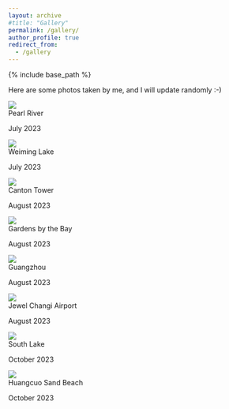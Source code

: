 ```yaml
---
layout: archive
#title: "Gallery"
permalink: /gallery/
author_profile: true
redirect_from:
  - /gallery
---
```


{% include base_path %}

<p>Here are some photos taken by me, and I will update randomly :-) 
</p><link rel="stylesheet" href="../assets/css/stylesheet.css" /><meta name="viewport" content="width=device-width, initial-scale=1.0" />
<div id="wrapper">

<div class="image-container"> <img src="../photos/Pearl River.jpg" /><div class="image-caption"><h1_hover>Pearl River</h1_hover><p>July 2023</p></div></div>

<div class="image-container"> <img src="../photos/Weiming Hu.jpg" /><div class="image-caption"><h1_hover>Weiming Lake</h1_hover><p>July 2023</p></div></div>

<div class="image-container"> <img src="../photos/Canton Tower.jpg" /><div class="image-caption"><h1_hover>Canton Tower</h1_hover><p>August 2023</p></div></div>

<div class="image-container"> <img src="../photos/Gardens by the Bay.jpg" /><div class="image-caption"><h1_hover>Gardens by the Bay</h1_hover><p>August 2023</p></div></div>

<div class="image-container"> <img src="../photos/Guangzhou.jpg" /><div class="image-caption"><h1_hover>Guangzhou</h1_hover><p>August 2023</p></div></div>

<div class="image-container"> <img src="../photos/Jewel Changi Airport.jpg" /><div class="image-caption"><h1_hover>Jewel Changi Airport</h1_hover><p>August 2023</p></div></div>

<div class="image-container"> <img src="../photos/South Lake.jpg" /><div class="image-caption"><h1_hover>South Lake</h1_hover><p>October 2023</p></div></div>

<div class="image-container"> <img src="../photos/Huangcuo Sand Beach-2.jpg" /><div class="image-caption"><h1_hover>Huangcuo Sand Beach</h1_hover><p>October 2023</p></div></div>
